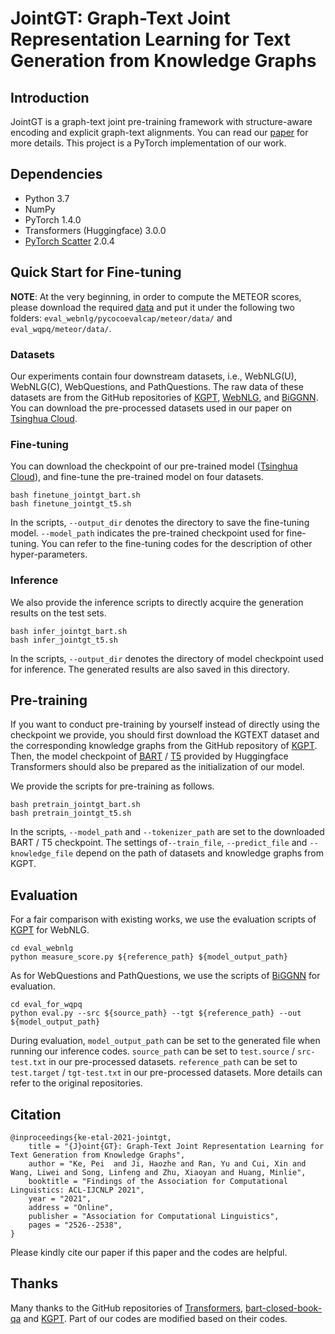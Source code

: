 # JointGT: Graph-Text Joint Representation Learning for Text Generation from Knowledge Graphs

## Introduction

JointGT is a graph-text joint pre-training framework with structure-aware encoding and explicit graph-text alignments. You can read our [paper](https://aclanthology.org/2021.findings-acl.223/) for more details. This project is a PyTorch implementation of our work.

## Dependencies

* Python 3.7
* NumPy
* PyTorch 1.4.0
* Transformers (Huggingface) 3.0.0
* [PyTorch Scatter](https://github.com/rusty1s/pytorch_scatter) 2.0.4

## Quick Start for Fine-tuning

**NOTE**: At the very beginning, in order to compute the METEOR scores, please download the required [data](https://github.com/xinyadu/nqg/blob/master/qgevalcap/meteor/data/paraphrase-en.gz) and put it under the following two folders: `eval_webnlg/pycocoevalcap/meteor/data/` and `eval_wqpq/meteor/data/`.

### Datasets

Our experiments contain four downstream datasets, i.e., WebNLG(U), WebNLG(C), WebQuestions, and PathQuestions. The raw data of these datasets are from the GitHub repositories of [KGPT](https://github.com/wenhuchen/KGPT), [WebNLG](https://gitlab.com/shimorina/webnlg-dataset/), and [BiGGNN](https://github.com/hugochan/Graph2Seq-for-KGQG). You can download the pre-processed datasets used in our paper on [Tsinghua Cloud]().

### Fine-tuning

You can download the checkpoint of our pre-trained model ([Tsinghua Cloud]()), and fine-tune the pre-trained model on four datasets.

```shell
bash finetune_jointgt_bart.sh
bash finetune_jointgt_t5.sh
```

In the scripts, `--output_dir` denotes the directory to save the fine-tuning model. `--model_path` indicates the pre-trained checkpoint used for fine-tuning. You can refer to the fine-tuning codes for the description of other hyper-parameters.

### Inference

We also provide the inference scripts to directly acquire the generation results on the test sets.

```shell
bash infer_jointgt_bart.sh
bash infer_jointgt_t5.sh
```

In the scripts, `--output_dir` denotes the directory of model checkpoint used for inference. The generated results are also saved in this directory.

## Pre-training

If you want to conduct pre-training by yourself instead of directly using the checkpoint we provide, you should first download the KGTEXT dataset and the corresponding knowledge graphs from the GitHub repository of [KGPT](https://github.com/wenhuchen/KGPT). Then, the model checkpoint of [BART](https://huggingface.co/facebook/bart-base) / [T5](https://huggingface.co/t5-base) provided by Huggingface Transformers should also be prepared as the initialization of our model.

We provide the scripts for pre-training as follows.

```shell
bash pretrain_jointgt_bart.sh
bash pretrain_jointgt_t5.sh
```

In the scripts, `--model_path` and `--tokenizer_path` are set to the downloaded BART / T5 checkpoint. The settings of`--train_file`, `--predict_file` and `--knowledge_file` depend on the path of datasets and knowledge graphs from KGPT.

## Evaluation

For a fair comparison with existing works, we use the evaluation scripts of [KGPT](https://github.com/wenhuchen/KGPT) for WebNLG.

```shell
cd eval_webnlg
python measure_score.py ${reference_path} ${model_output_path}
```

As for WebQuestions and PathQuestions, we use the scripts of [BiGGNN](https://github.com/hugochan/Graph2Seq-for-KGQG) for evaluation.

```shell
cd eval_for_wqpq
python eval.py --src ${source_path} --tgt ${reference_path} --out ${model_output_path}
```

During evaluation, `model_output_path` can be set to the generated file when running our inference codes. `source_path` can be set to `test.source` / `src-test.txt` in our pre-processed datasets. `reference_path` can be set to `test.target` / `tgt-test.txt` in our pre-processed datasets. More details can refer to the original repositories.

## Citation

```
@inproceedings{ke-etal-2021-jointgt,
    title = "{J}oint{GT}: Graph-Text Joint Representation Learning for Text Generation from Knowledge Graphs",
    author = "Ke, Pei  and Ji, Haozhe and Ran, Yu and Cui, Xin and Wang, Liwei and Song, Linfeng and Zhu, Xiaoyan and Huang, Minlie",
    booktitle = "Findings of the Association for Computational Linguistics: ACL-IJCNLP 2021",
    year = "2021",
    address = "Online",
    publisher = "Association for Computational Linguistics",
    pages = "2526--2538",
}
```

Please kindly cite our paper if this paper and the codes are helpful.

## Thanks

Many thanks to the GitHub repositories of [Transformers](https://github.com/huggingface/transformers), [bart-closed-book-qa](https://github.com/shmsw25/bart-closed-book-qa) and [KGPT](https://github.com/wenhuchen/KGPT). Part of our codes are modified based on their codes.
